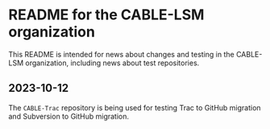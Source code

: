 # README for the CABLE-LSM organization

This README is intended for news about changes and testing in the CABLE-LSM organization,
including news about test repositories.

## 2023-10-12

The `CABLE-Trac` repository is being used for testing Trac to GitHub migration and
Subversion to GitHub migration.

